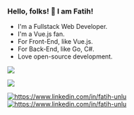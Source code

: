 ### Hello, folks! 👋 I am Fatih!

- I'm  a Fullstack Web Developer.
- I'm a Vue.js fan.
- For Front-End, like Vue.js.
- For Back-End, like Go, C#.
- Love open-source development.


![](https://github-profile-summary-cards.vercel.app/api/cards/profile-details?username=fatihunlu&theme=calm)

![](https://github-profile-summary-cards.vercel.app/api/cards/repos-per-language?username=fatihunlu&theme=calm)
   
<a href="https://www.linkedin.com/in/fatih-unlu" target="_blank">
    <img src="https://img.shields.io/badge/LinkedIn-0077B5?style=for-the-badge&logo=linkedin&logoColor=white" alt="https://www.linkedin.com/in/fatih-unlu">
</a>
<a href="https://fatihunlu.dev" target="_blank">
    <img src="https://img.shields.io/badge/About.me-00A98F.svg?style=for-the-badge&logo=aboutdotme&logoColor=white" alt="https://www.linkedin.com/in/fatih-unlu">
</a>
